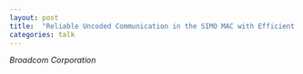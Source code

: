 ```yaml
---
layout: post
title:  "Reliable Uncoded Communication in the SIMO MAC with Efficient Decoding"
categories: talk
---
```

_Broadcom Corporation_

<!--more-->
